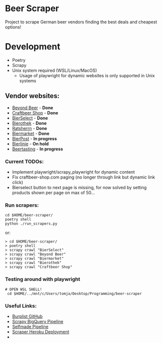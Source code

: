 # Beer Scraper
Project to scrape German beer vendors finding the best deals and cheapest options!

# Development

- Poetry
- Scrapy
- Unix system required (WSL/Linux/MacOS)
  - Usage of playwright for dynamic websites is only supported in Unix systems

## Vendor websites:
* [Beyond Beer]() - __Done__
* [Craftbeer Shop]() - __Done__
* [BierSelect]() - __Done__
* [Bierothek]() - __Done__
* [Ratsherrn]() - __Done__
* [Biermarket]() - __Done__
* [BierPost]() - __In progress__
* [Bierlinie](https://www.bierlinie-shop.de/) - __On hold__
* [Beertasting](https://www.beertasting.com/de-de) - __In progress__


### Current TODOs:
* Implement playwright/scrapy_playwright for dynamic content
* Fix craftbeer-shop.com paging (no longer through link but dynamic link click)
* Bierselect button to next page is missing, for now solved by setting products shown per page on max of 50... 


### Run scrapers:
```shell
cd $HOME/beer-scraper/
poetry shell
python ./run_scrapers.py
```

or:

```shell
> cd $HOME/beer-scraper/
> poetry shell
> scrapy crawl "BierSelect"
> scrapy crawl "Beyond Beer"
> scrapy crawl "Biermarket"
> scrapy crawl "Bierothek" 
> scrapy crawl "Craftbeer Shop"   
```


### Testing around with playwright

```shell
# OPEN WSL SHELL!
 cd $HOME/../mnt/c/Users/tomja/Desktop/Programming/beer-scraper
```

### Useful Links:

* [Burplist GitHub](https://github.com/ngshiheng/burplist)
* [Scrapy BigQuery Pipeline](https://github.com/8W9aG/scrapy-bigquery/blob/main/bigquerypipeline/pipelines.py)
* [Selfmade Pipeline](https://github.com/djchie/webreg_scrapy/tree/master/webreg_scrapy)
* [Scraper Heroku Deployment](https://medium.com/geekculture/how-to-deploy-python-scrapy-spiders-for-free-on-cloud-154536ce5e89)
* 